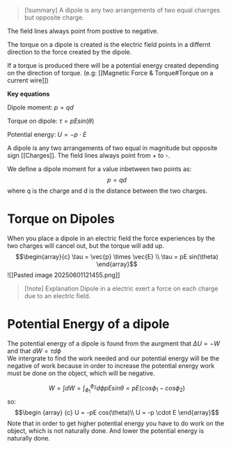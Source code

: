 
>[!summary]
A dipole is any two arrangements of two equal charrges but opposite charge. 
>
The field lines always point from postive to negative.
>
The torque on a dipole is created is the electric field points in a differnt direction to the force created by the dipole.
>
If a torque is produced there will be a potential energy created depending on the direction of torque.  (e.g: [[Magnetic Force & Torque#Torque on a current wire]])
>
**Key equations**
>
Dipole moment:
$p = qd$
>
Torque on dipole:
$\tau = pE sin(\theta)$
>
Potential energy:
$U = -p \cdot E$

A dipole is any two arrangements of two equal in magnitude but opposite sign [[Charges]]. The field lines always point from + to -.

We define a dipole moment for a value inbetween two points as:
$$p = qd$$
where q is the charge and d is the distance between the two charges.
# Torque on Dipoles
When you place a dipole in an electric field the force experiences by the two charges will cancel out, but the torque will add up.
$$\begin{array}{c}
\tau = \vec{p} \times \vec{E} \\ 
\tau = pE sin(\theta)
\end{array}$$
![[Pasted image 20250601121455.png]]
>[!note] Explanation
Dipole in a electric exert a force on each charge due to an electric field.

# Potential Energy of a dipole
The potential energy of a dipole is found from the aurgment that 
$\Delta U = -W$ and that $dW = \tau d\phi$  
We intergrate to find the work needed and our potential energy will be the negative of work because in order to increase the potential energy work must be done on the object, which will be negative.

$$W = \int dW = \int_{\phi_1} ^ {\phi_2} d\phi pEsin\theta = pE(cos\phi _1 - cos\phi _2)$$
so:
$$\begin {array} {c}
U = -pE cos(\theta)\\
U = -p \cdot E
\end{array}$$
Note that in order to get higher potential energy you have to do work on the object, which is not naturally done. And lower the potential energy is naturally done.
